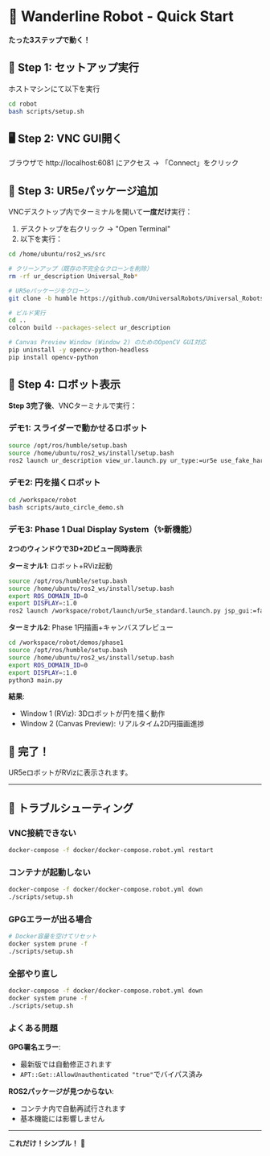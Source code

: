 # 🚀 Wanderline Robot - Quick Start

**たった3ステップで動く！**

## 🎯 Step 1: セットアップ実行
ホストマシンにて以下を実行
```bash
cd robot
bash scripts/setup.sh
```

## 🖥️ Step 2: VNC GUI開く
ブラウザで http://localhost:6081 にアクセス
→ 「Connect」をクリック

## 🤖 Step 3: UR5eパッケージ追加
VNCデスクトップ内でターミナルを開いて**一度だけ**実行：

1. デスクトップを右クリック → "Open Terminal"
2. 以下を実行：
```bash
cd /home/ubuntu/ros2_ws/src

# クリーンアップ（既存の不完全なクローンを削除）
rm -rf ur_description Universal_Rob*

# UR5eパッケージをクローン
git clone -b humble https://github.com/UniversalRobots/Universal_Robots_ROS2_Description.git ur_description

# ビルド実行
cd ..
colcon build --packages-select ur_description

# Canvas Preview Window (Window 2) のためのOpenCV GUI対応
pip uninstall -y opencv-python-headless
pip install opencv-python
```

## 🤖 Step 4: ロボット表示
**Step 3完了後**、VNCターミナルで実行：

### デモ1: スライダーで動かせるロボット
```bash
source /opt/ros/humble/setup.bash
source /home/ubuntu/ros2_ws/install/setup.bash
ros2 launch ur_description view_ur.launch.py ur_type:=ur5e use_fake_hardware:=true launch_rviz:=true
```

### デモ2: 円を描くロボット
```bash
cd /workspace/robot
bash scripts/auto_circle_demo.sh
```

### デモ3: Phase 1 Dual Display System（✨新機能）
**2つのウィンドウで3D+2Dビュー同時表示**

**ターミナル1**: ロボット+RViz起動
```bash
source /opt/ros/humble/setup.bash
source /home/ubuntu/ros2_ws/install/setup.bash
export ROS_DOMAIN_ID=0
export DISPLAY=:1.0
ros2 launch /workspace/robot/launch/ur5e_standard.launch.py jsp_gui:=false use_rviz:=true
```

**ターミナル2**: Phase 1円描画+キャンバスプレビュー
```bash
cd /workspace/robot/demos/phase1
source /opt/ros/humble/setup.bash
source /home/ubuntu/ros2_ws/install/setup.bash
export ROS_DOMAIN_ID=0
export DISPLAY=:1.0
python3 main.py
```

**結果**: 
- Window 1 (RViz): 3Dロボットが円を描く動作
- Window 2 (Canvas Preview): リアルタイム2D円描画進捗


## 🎉 完了！

UR5eロボットがRVizに表示されます。


---

## 🔧 トラブルシューティング

### VNC接続できない
```bash
docker-compose -f docker/docker-compose.robot.yml restart
```

### コンテナが起動しない
```bash
docker-compose -f docker/docker-compose.robot.yml down
./scripts/setup.sh
```

### GPGエラーが出る場合
```bash
# Docker容量を空けてリセット
docker system prune -f
./scripts/setup.sh
```

### 全部やり直し
```bash
docker-compose -f docker/docker-compose.robot.yml down
docker system prune -f
./scripts/setup.sh
```

### よくある問題

**GPG署名エラー**: 
- 最新版では自動修正されます
- `APT::Get::AllowUnauthenticated "true"`でバイパス済み

**ROS2パッケージが見つからない**:
- コンテナ内で自動再試行されます  
- 基本機能には影響しません

---

**これだけ！シンプル！** 🎯